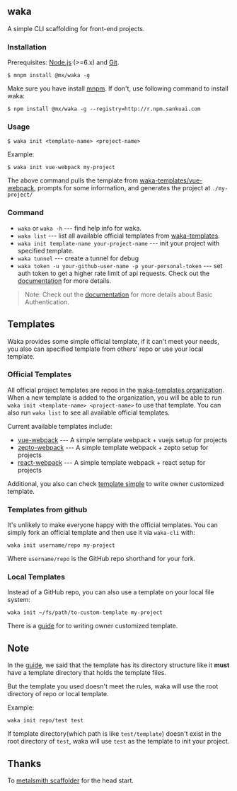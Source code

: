 ## waka
A simple CLI scaffolding for front-end projects.

### Installation
Prerequisites: [Node.js](https://nodejs.org/en/) (>=6.x) and [Git](https://git-scm.com/).

```
$ mnpm install @mx/waka -g
```

Make sure you have install [mnpm](http://npm.sankuai.com/). If don't, use following command to install waka:

```
$ npm install @mx/waka -g --registry=http://r.npm.sankuai.com
```

### Usage
```
$ waka init <template-name> <project-name>
```

Example:

```
$ waka init vue-webpack my-project
```

The above command pulls the template from [waka-templates/vue-webpack](https://github.com/waka-templates/vue-webpack), prompts for some information, and generates the project at `./my-project/`


### Command

* `waka` or `waka -h` --- find help info for waka.
* `waka list` --- list all available official templates from [waka-templates](https://github.com/waka-templates).
* `waka init template-name your-project-name` --- init your project with specified template.
* `waka tunnel` --- create a tunnel for debug
* `waka token -u your-github-user-name -p your-personal-token` --- set auth token to get a higher rate limit of api requests. Check out the [documentation](https://developer.github.com/v3/#rate-limiting) for more details.

>Note: Check out the [documentation](https://developer.github.com/v3/auth/#basic-authentication) for more details about Basic Authentication.

## Templates
Waka provides some simple official template, if it can't meet your needs, you also can specified template from others' repo or use your local template.

### Official Templates
All official project templates are repos in the [waka-templates organization](https://github.com/waka-templates). When a new template is added to the organization, you will be able to run `waka init <template-name> <project-name>` to use that template. You can also run `waka list` to see all available official templates.

Current available templates include:

* [vue-webpack](https://github.com/waka-templates/vue-webpack) --- A simple template webpack + vuejs setup for projects
* [zepto-webpack](https://github.com/waka-templates/zepto-webpack) --- A simple template webpack + zepto setup for projects
* [react-webpack](https://github.com/waka-templates/react-webpack) ---  A simple template webpack + react setup for projects

Additional, you also can check [template simple](https://github.com/waka-templates/template-simple) to write owner customized template.

### Templates from github
It's unlikely to make everyone happy with the official templates. You can simply fork an official template and then use it via `waka-cli` with:

```
waka init username/repo my-project
```

Where `username/repo` is the GitHub repo shorthand for your fork.

### Local Templates

Instead of a GitHub repo, you can also use a template on your local file system:

```
waka init ~/fs/path/to-custom-template my-project
```

There is a [guide](https://github.com/waka-templates/template-simple) for to writing owner customized template.

## Note

In the [guide](https://github.com/waka-templates/template-simple), we said that the template has its directory structure like it **must** have a template directory that holds the template files.

But the template you used doesn't meet the rules, waka will use the root directory of repo or local template.

Example:

```
waka init repo/test test
```

If template directory(which path is like `test/template`) doesn't exist in the root directory of `test`, waka will use `test` as the template to init your project.


## Thanks
To [metalsmith scaffolder](https://github.com/metalsmith/metalsmith/blob/master/examples/project-scaffolder) for the head start.